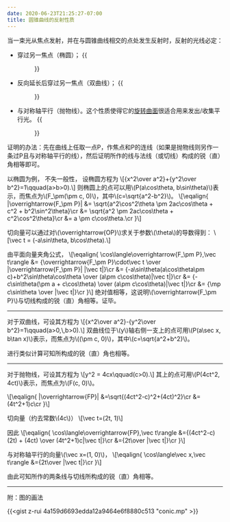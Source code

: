 ```yaml
---
date: 2020-06-23T21:25:27-07:00
title: 圆锥曲线的反射性质
---
```


当一束光从焦点发射，并在与圆锥曲线相交的点处发生反射时，反射的光线必定：

* 穿过另一焦点（椭圆）；
{{<figure src="/media/conic-1.png" width="50%">}}
* 反向延长后穿过另一焦点（双曲线）；
{{<figure src="/media/conic-2.png" width="50%">}}
* 与对称轴平行（抛物线）。这个性质使得它的[旋转曲面](https://en.wikipedia.org/wiki/Parabolic_reflector)很适合用来发出/收集平行光。
{{<figure src="/media/conic-3.png" width="50%">}}

证明的办法：先在曲线上任取一点P，作焦点和P的连线（如果是抛物线则另作一条过P且与对称轴平行的线），然后证明所作的线与法线（或切线）构成的锐（直）角相等即可。

<!--more-->
以椭圆为例， 不失一般性， 设椭圆方程为
\\[{x^2\\over a^2}+{y^2\\over b^2}=1\\qquad(a\>b\>0).\\]
则椭圆上的点可以用\\(P(a\\cos\\theta, b\\sin\\theta)\\)表示，而焦点为\\(F_\\pm(\\pm c, 0)\\)，其中\\(c=\\sqrt{a^2-b^2}\\)。
\\[\\eqalign{
|\\overrightarrow{F_\\pm P}|
&= \\sqrt{a^2\\cos^2\\theta \\pm 2ac\\cos\\theta + c^2 + b^2\\sin^2\\theta}\\cr
&= \\sqrt{a^2 \\pm 2ac\\cos\\theta + c^2\\cos^2\\theta}\\cr
&= a \\pm c\\cos\\theta.\\cr
}\\]

切向量可以通过对\\(\\overrightarrow{OP}\\)求关于参数\\(\\theta\\)的导数得到：
\\[\\vec t = (-a\\sin\theta, b\\cos\\theta).\\]

由平面向量夹角公式，
\\[\\eqalign{
\\cos\\langle\\overrightarrow{F_\\pm P},\\vec t\\rangle
&= {\\overrightarrow{F_\\pm P}\\cdot\vec t \\over |\\overrightarrow{F_\\pm P}| |\\vec t|}\\cr
&= {-a\\sin\\theta(a\\cos\\theta\\pm c)+b^2\\sin\\theta\\cos\\theta \\over (a\\pm c\\cos\\theta)|\\vec t|}\\cr
&= {-c\\sin\\theta(\\pm a + c\\cos\\theta) \\over (a\\pm c\\cos\\theta)|\\vec t|}\\cr
&= {\\mp c\\sin\\theta \\over |\\vec t|}\\cr
}\\]
绝对值相等，这说明\\(\\overrightarrow{F_\\pm P}\\)与切线构成的锐（直）角相等。证毕。

---

对于双曲线，可设其方程为
\\[{x^2\\over a^2}-{y^2\\over b^2}=1\\qquad(a\>0,\\,b\>0).\\]
双曲线位于\\(y\\)轴右侧一支上的点可用\\(P(a\\sec x, b\\tan x)\\)表示，而焦点为\\((\pm c, 0)\\)，其中\\(c=\\sqrt{a^2+b^2}\\)。

进行类似计算可知所构成的锐（直）角也相等。

---

对于抛物线，可设其方程为
\\[y^2 = 4cx\\qquad(c>0).\\]
其上的点可用\\(P(4ct^2, 4ct)\\)表示，而焦点为\\(F(c, 0)\\)。

\\[\\eqalign{
|\\overrightarrow{FP}|
&=\\sqrt{(4ct^2-c)^2+(4ct)^2}\cr
&=(4t^2+1)c\cr
}\\]

切向量（约去常数\\(4c\\)）
\\[\vec t=(2t, 1)\\]

因此
\\[\\eqalign{
\\cos\\langle\\overrightarrow{FP},\vec t\\rangle
&={(4ct^2-c)(2t) + (4ct) \over (4t^2+1)c|\vec t|}\\cr
&={2t\over |\vec t|}\\cr
}\\]

与对称轴平行的向量\\(\vec x=(1, 0)\\)，
\\[\\eqalign{
\\cos\\langle\\vec x,\vec t\\rangle
&={2t\over |\vec t|}\\cr
}\\]

由此可知所作的两条线与切线所构成的锐（直）角相等。

---

附：图的画法

{{<gist z-rui 4a159d6693edda12a9464e6f8880c513 "conic.mp" >}}
